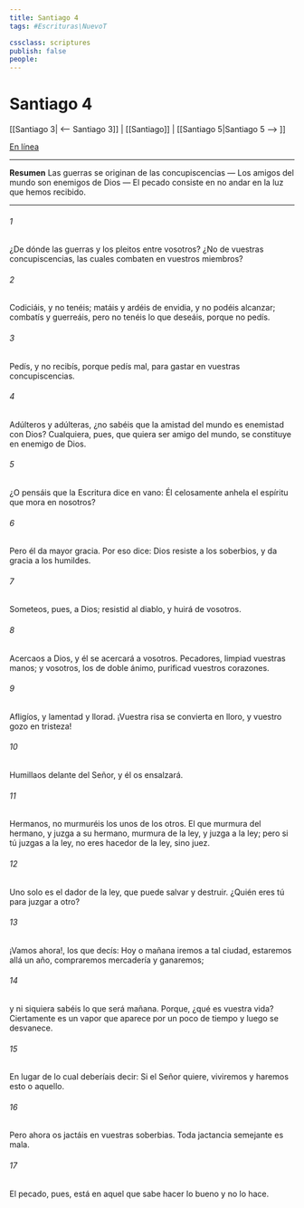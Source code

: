 ```yaml
---
title: Santiago 4
tags: #Escrituras\NuevoT

cssclass: scriptures
publish: false
people:
---
```


# Santiago 4
[[Santiago 3| <-- Santiago 3]] | [[Santiago]] | [[Santiago 5|Santiago 5 --> ]]

[En línea](https://churchofjesuschrist.org/study/scriptures/nt/james/4?lang=spa)

---
__Resumen__
Las guerras se originan de las concupiscencias — Los amigos del mundo son enemigos de Dios — El pecado consiste en no andar en la luz que hemos recibido.

---
###### 1 
¿De dónde  las guerras y los pleitos entre vosotros? ¿No  de vuestras concupiscencias, las cuales combaten en vuestros miembros?

###### 2 
Codiciáis, y no tenéis; matáis y ardéis de envidia, y no podéis alcanzar; combatís y guerreáis, pero no tenéis lo que deseáis, porque no pedís.

###### 3 
Pedís, y no recibís, porque pedís mal, para gastar en vuestras concupiscencias.

###### 4 
Adúlteros y adúlteras, ¿no sabéis que la amistad del mundo es enemistad con Dios? Cualquiera, pues, que quiera ser amigo del mundo, se constituye en enemigo de Dios.

###### 5 
¿O pensáis que la Escritura dice en vano: Él celosamente anhela el espíritu que mora en nosotros?

###### 6 
Pero él da mayor gracia. Por eso dice: Dios resiste a los soberbios, y da gracia a los humildes.

###### 7 
Someteos, pues, a Dios; resistid al diablo, y huirá de vosotros.

###### 8 
Acercaos a Dios, y él se acercará a vosotros. Pecadores, limpiad vuestras manos; y vosotros, los de doble ánimo, purificad vuestros corazones.

###### 9 
Afligíos, y lamentad y llorad. ¡Vuestra risa se convierta en lloro, y vuestro gozo en tristeza!

###### 10 
Humillaos delante del Señor, y él os ensalzará.

###### 11 
Hermanos, no murmuréis los unos de los otros. El que murmura del hermano, y juzga a su hermano, murmura de la ley, y juzga a la ley; pero si tú juzgas a la ley, no eres hacedor de la ley, sino juez.

###### 12 
Uno solo es el dador de la ley, que puede salvar y destruir. ¿Quién eres tú para juzgar a otro?

###### 13 
¡Vamos ahora!, los que decís: Hoy o mañana iremos a tal ciudad, estaremos allá un año, compraremos mercadería y ganaremos;

###### 14 
y ni siquiera sabéis lo que será mañana. Porque, ¿qué es vuestra vida? Ciertamente es un vapor que aparece por un poco de tiempo y luego se desvanece.

###### 15 
En lugar de lo cual deberíais decir: Si el Señor quiere, viviremos y haremos esto o aquello.

###### 16 
Pero ahora os jactáis en vuestras soberbias. Toda jactancia semejante es mala.

###### 17 
El pecado, pues, está en aquel que sabe hacer lo bueno y no lo hace.

